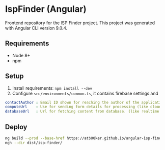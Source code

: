 # IspFinder (Angular)

Frontend repository for the ISP Finder project.
This project was generated with Angular CLI version 9.0.4.

## Requirements

- Node 8+
- npm

## Setup

1. Install requirements: `npm install --dev`
2. Configure `src/environments/common.ts`, it contains firebase settings and

```yaml
contactAuthor : Email ID shown for reaching the author of the application
computeUrl    : Use for sending form details for processing (like cloud function)
databaseUrl   : Url for fetching content from database. (like realtime database)
```

## Deploy

```bash
ng build --prod --base-href https://atb00ker.github.io/angular-isp-finder/
ngh --dir dist/isp-finder/
```
